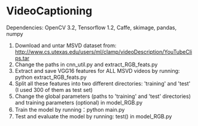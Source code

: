 # VideoCaptioning

Dependencies: OpenCV 3.2, Tensorflow 1.2, Caffe, skimage, pandas, numpy

1. Download and untar MSVD dataset from: http://www.cs.utexas.edu/users/ml/clamp/videoDescription/YouTubeClips.tar
3. Change the paths in cnn_util.py and extract_RGB_feats.py
4. Extract and save VGG16 features for ALL MSVD videos by running: python extract_RGB_feats.py
5. Split all these features into two different directories: 'training' and 'test' (I used 300 of them as test set)
6. Change the global parameters (paths to 'training' and 'test' directories) and training parameters (optional) in model_RGB.py
7. Train the model by running：python main.py
8. Test and evaluate the model by running: test() in model_RGB.py
